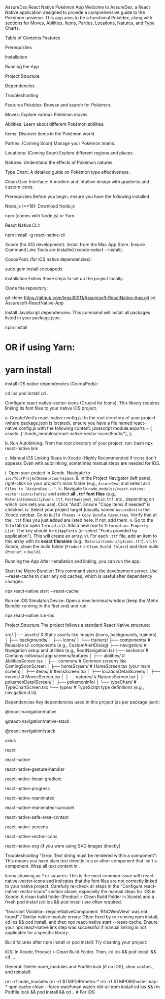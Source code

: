 AssureDex React Native Pokémon App
Welcome to AssureDex, a React Native application designed to provide a comprehensive guide to the Pokémon universe. This app aims to be a functional Pokédex, along with sections for Moves, Abilities, Items, Parties, Locations, Natures, and Type Charts.

Table of Contents
Features

Prerequisites

Installation

Running the App

Project Structure

Dependencies

Troubleshooting

Features
Pokédex: Browse and search for Pokémon.

Moves: Explore various Pokémon moves.

Abilities: Learn about different Pokémon abilities.

Items: Discover items in the Pokémon world.

Parties: (Coming Soon) Manage your Pokémon teams.

Locations: (Coming Soon) Explore different regions and places.

Natures: Understand the effects of Pokémon natures.

Type Chart: A detailed guide on Pokémon type effectiveness.

Clean User Interface: A modern and intuitive design with gradients and custom icons.

Prerequisites
Before you begin, ensure you have the following installed:

Node.js (>=18): Download Node.js

npm (comes with Node.js) or Yarn

React Native CLI:

npm install -g react-native-cli

Xcode (for iOS development): Install from the Mac App Store. Ensure Command Line Tools are installed (xcode-select --install).

CocoaPods (for iOS native dependencies):

sudo gem install cocoapods

Installation
Follow these steps to set up the project locally:

Clone the repository:

git clone https://github.com/legs30011/Assuresoft-ReactNative-App.git
cd Assuresoft-ReactNative-App

Install JavaScript dependencies:
This command will install all packages listed in your package.json.

npm install
# OR if using Yarn:
# yarn install

Install iOS native dependencies (CocoaPods):

cd ios
pod install
cd ..

Configure react-native-vector-icons (Crucial for Icons):
This library requires linking its font files to your native iOS project.

a.  Create/Verify react-native.config.js:
In the root directory of your project (where package.json is located), ensure you have a file named react-native.config.js with the following content:
javascript module.exports = { assets: ['./node_modules/react-native-vector-icons/Fonts/'], }; 

b.  Run Autolinking:
From the root directory of your project, run:
bash npx react-native link 

c.  Manual iOS Linking Steps in Xcode (Highly Recommended if icons don't appear):
Even with autolinking, sometimes manual steps are needed for iOS.

i.  Open your project in Xcode. Navigate to `ios/YourProjectName.xcworkspace`.
ii. In the Project Navigator (left pane), right-click on your project's main folder (e.g., `AssureDex`) and select `Add Files to "AssureDex..."`.
iii. Navigate to `node_modules/react-native-vector-icons/Fonts/` and select **all `.ttf` font files** (e.g., `MaterialCommunityIcons.ttf`, `FontAwesome5_Solid.ttf`, etc., depending on which icon sets you use). Click "Add". Ensure "Copy items if needed" is checked.
iv. Select your project target (usually named `AssureDex`) in the Xcode sidebar. Go to `Build Phases` -> `Copy Bundle Resources`. Verify that all the `.ttf` files you just added are listed here. If not, add them.
v.  Go to the `Info` tab (or open `Info.plist`). Add a new row to `Information Property List`. The key should be `UIAppFonts` (or select "Fonts provided by application"). This will create an array.
vi. For each `.ttf` file, add an item to this array with its **exact filename** (e.g., `MaterialCommunityIcons.ttf`).
vii. In Xcode, clean the build folder (`Product` > `Clean Build Folder`) and then build (`Product` > `Build`).

Running the App
After installation and linking, you can run the app:

Start the Metro Bundler:
This command starts the development server. Use --reset-cache to clear any old caches, which is useful after dependency changes.

npx react-native start --reset-cache

Run on iOS Simulator/Device:
Open a new terminal window (keep the Metro Bundler running in the first one) and run:

npx react-native run-ios

Project Structure
The project follows a standard React Native structure:

src/
├── assets/                  # Static assets like images (icons, backgrounds, trainers)
│   ├── backgrounds/
│   ├── icons/
│   └── trainers/
├── components/              # Reusable UI components (e.g., CustomAlertDialog)
├── navigation/              # Navigation setup and utilities (e.g., RootNavigation.ts)
├── sections/                # Contains individual app screens/features
│   ├── abilities/           # AbilitiesScreen.tsx
│   ├── common/              # Common screens like ComingSoonScreen
│   ├── homeScreen/          # HomeScreen.tsx (your main screen)
│   ├── items/               # ItemsScreen.tsx
│   ├── locationDetailScreen/
│   ├── moves/               # MovesScreen.tsx
│   ├── natures/             # NaturesScreen.tsx
│   ├── pokemonDetailScreen/
│   ├── pokemoninfo/
│   └── typeChart/           # TypeChartScreen.tsx
└── types/                   # TypeScript type definitions (e.g., navigation.d.ts)

Dependencies
Key dependencies used in this project (as per package.json):

@react-navigation/native

@react-navigation/native-stack

@react-navigation/stack

axios

react

react-native

react-native-gesture-handler

react-native-linear-gradient

react-native-progress

react-native-reanimated

react-native-reanimated-carousel

react-native-safe-area-context

react-native-screens

react-native-vector-icons

react-native-svg (if you were using SVG images directly)

Troubleshooting
"Error: Text string must be rendered within a <Text> component":
This means you have plain text directly in a <View> or other component that isn't a <Text> component. Wrap all text content in <Text>.

Icons showing as ? or squares:
This is the most common issue with react-native-vector-icons and indicates that the font files are not correctly linked to your native project. Carefully re-check all steps in the "Configure react-native-vector-icons" section above, especially the manual steps for iOS in Xcode. A clean build folder (Product > Clean Build Folder in Xcode) and a fresh pod install (cd ios && pod install) are often required.

"Invariant Violation: requireNativeComponent: 'RNCWebView' was not found" / Similar native module errors:
Often fixed by re-running npm install, cd ios && pod install, and then npx react-native start --reset-cache. Ensure your npx react-native link step was successful if manual linking is not applicable for a specific library.

Build failures after npm install or pod install:
Try cleaning your project:

iOS: In Xcode, Product > Clean Build Folder. Then, cd ios && pod install && cd ...

General: Delete node_modules and Podfile.lock (if on iOS), clear caches, and reinstall:

rm -rf node_modules
rm -rf $TMPDIR/metro-*
rm -rf $TMPDIR/haste-map-*
npm cache clean --force
watchman watch-del-all
npm install
cd ios && rm Podfile.lock && pod install && cd .. # For iOS
